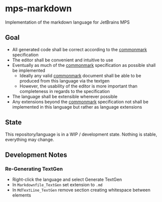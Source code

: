 # mps-markdown

Implementation of the markdown language for JetBrains MPS

## Goal

- All generated code shall be correct according to the [commonmark][] specification
- The editor shall be convenient and intuitive to use
- Eventually as much of the [commonmark][] specification as possible shall be implemented
    - Ideally any valid [commonmark][] document shall be able to be produced from this language via the textgen
    - However, the usability of the editor is more important than completeness in regards to the specification
- The language shall be extensible wherever possible
- Any extensions beyond the [commonmark][] specification not shall be implemented in this language but rather as language extensions

[commonmark]: https://commonmark.org/

## State

This repository/language is in a WIP / development state.
Nothing is stable, everything may change.

## Development Notes

### Re-Generating TextGen

- Right-click the language and select Generate TextGen
- In `Markdownfile_TextGen` set extension to `.md`
- In `MdTextLine_TextGen` remove section creating whitespace between elements
